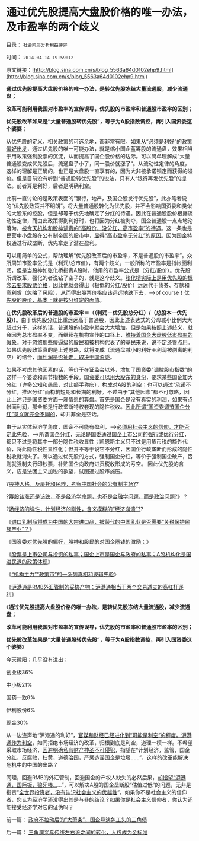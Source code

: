 # 通过优先股提高大盘股价格的唯一办法，及市盈率的两个歧义

目录： `社会阶层分析利益博羿` 

时间： `2014-04-14 19:59:12` 

原文链接：[http://blog.sina.com.cn/s/blog_5563a64d0102ehp9.html](http://blog.sina.com.cn/s/blog_5563a64d0102ehp9.html)

**通过优先股提高大盘股价格的唯一办法，是转优先股冻结大量流通股，减少流通盘；**

**改革可能利用我国对市盈率的宣传误导，优先股的市盈率和普通股市盈率的区别；**

**优先股改革如果是“大量普通股转优先股”，等于为A股指数调控，再引入国资委这个婆婆**；

从优先股的定义，相关政策的可选余地，都非常有限。[如果从“必须是利好”的政策偏好出发](../../../2014/4/9/国资委对优先股的偏好，股神和股民的对国企圈钱的激励.md)，通过优先股的唯一可能办法，就是缩小国企蓝筹股的流通盘，效果相当于用政策强制股票的沉淀，从而提高了国企股价格的边际。可以简单理解成“大量普通股变成优先股后，流通盘子小了，同一股价就涨了”。从流动性定律的角度，这样的理解是正确的，也正是大盘股一直享有的，因为大非被承诺锁定而获得的溢价。但是目前没有听到“普通股转优先股”的说法，只有人“银行再发优先股”的提法。前者算是利好，后者是明确利空。

此前一直讨论的是政策表面的“银行，地产，及国企股发行优先股”，此亦笔者说的“优先股政策并不明朗”。将大量普通股转化为优先股，并不会影响国资委和类似的大股东的控股，但是却等于优先地确定了分红的待遇。因此在普通股股价根据流动性定律，而由此政策得到利好时，也将因为分红被剥夺，国企普通股一点点地沦落为，[被今天机构和股神谴责的“高股价，没分红，高市盈率”的待遇](../../../2012/1/10/高市盈率是被特权侵犯的“生理反应”；.md)。这一条也是民营中小盘股在公有制帝国的股市中，[显得“高市盈率无分红”的原因](../../../2011/7/1/A股合理的市盈率应是无限高.md)。因为国企特权通过行政垄断，优先拿走了潜在盈利。

可以用简单的公式，帮助理解“优先股改革后的市盈率，不是普通股的市盈率”。众所周知市盈率公式是（利润/总市值），有两个歧义。一般所称的市盈率是指帐面利润，但是当股神如张化桥指责A股时，他用的市盈率公式是（分红/股价）。优先股所谓改革，强化的者说钻了空子的，就是这个歧义。[张化桥实际上是用优先股的概念去要求股票价格](../../../2013/12/15/市盈率与利率没有确切的逻辑关联，否则市盈率应再高许多倍.md)，因此他就会得出（极低的分红/股价）远远代于债券、存款和高利贷（忽略了风险），从而得出股票价格应该远远地跌下去，——>of
course！[优先股的股价，基本上就是按分红定的面值](../../../2012/1/13/证监会把股票当债券，打压导致大熊市；.md)。

在**优先股改革后的普通股的市盈率＝（（利润－优先股总分红）/（总股本－优先股)）**。由于优先股分红比重远远高于普通股，因此上述表达式的分母减小比例大大超过分子，这样的话，普通股的市盈率就会大大增加。但是如果按照上述歧义，就会因为总市盈率不变，而继续在机构宣传的口径上，[维持着国企大盘股低市盈率的假象](../../../2008/9/4/市净率高估的蓝筹股，低估的中小板.md)。对于忽悠那些傻逼级的股民和被机构代表了的基民来说，说不定还管点用。如果优先股政策真的是上述思路，就将变成（流通盘减小的利好＋利润被剥离的利空）的结合，[而利润是否抽走，取决于国资委](../../../2013/5/30/且慢为证监会拍马屁，请回顾中国优先股的惨烈教训.md)。

如果不考虑其他因素的话，等价于在证监会以外，增加了国资委“调控股市指数”的这样一个婆婆和调节指数的手段。国[资委可以用大股东的身份](../../../2009/8/13/国资委的历史责任是什么？.md)，要求某些国企加大分红（许多公知和愚民，对此额手称庆），构成对A股的利空；也可以通过“承诺不分红，推迟分红”而构筑短期和长期的利好。不过由于“其他因素”都不可忽略，因此上述只是国资委方面一厢情愿的算盘。首先是国企是没有真实的利润，如果有点帐面利润，那全部是行政垄断特权套现的隐性税收。[因此所谓“国资委调节国企分红”意义就完全不同的](../../../2014/4/10/优先股政策出台的A股舞台布景解读；.md)，却并非全是空话。

由于从实体经济学角度，国企不可能有盈利，——>[必须用社会主义的信仰，才能否定此先验](../../../2014/3/9/社会主义＝伪科学＝（科学管理－私有产权信用）＝通往奴役之路.md)，——>所谓国企分红，[无论是国委通过国企上市公司的强行或优行分红](../../../2014/4/4/“强制分红”和“优先股”；证监会和国资委打什么算盘？.md)，都只不过是将其中一部分隐性税收显性；凯恩斯主义只不过是用货币税的额外代价，将此隐性税性显性化；但并不等于说它不分红，因国企行政垄断而形成的隐性税收就消失了。所以通过优先股的方式，强制国企分红，等价于强制国企破产，否则就强制央行印钞票，补贴国企向政府进贡税收形成的亏空。
因此优先股的含义，应是法团主义加税的欲望，试图通过股市施压。

?[股神人格，及房托和民粹，考察中国社会的公有制主场?](../../../2014/4/3/从股神人格，及房托和民粹，考察中国社会的公有制主场.md)?

?[筹股该涨还是该跌，不是经济学命题，也不是金融学问题，而是政治问题?](../../../2014/4/4/“强制分红”和“优先股”；证监会和国资委打什么算盘？.md)》
?

?[场经济的弹性，计划经济的刚性，含义模糊的“经济崩溃”?](../../../2014/4/4/提醒中国“经济可能崩溃”的洋人vs国产的公知；.md)?

《[进口乳制品将成为中国的大宗进口品，被替代的中国乳业是否需要“关税保护民族产业”？](../../../2014/4/8/王丁棉同志借制造乳业衰亡，深情讲解“通往奴役之路”.md)》

《[国资委对优先股的偏好，股神和股民的对国企圈钱的激励；](../../../2014/4/9/国资委对优先股的偏好，股神和股民的对国企圈钱的激励.md)》

《[股票是上市公司与投资的私事；国企上市是国企与政府的私事；A股机构化是国进民退的政策体现](../../../2014/4/10/优先股政策出台的A股舞台布景解读；.md)》

《[“机构主力”“政策市”的一系列真相和逻辑先验](../../../2014/4/11/“机构主力”“政策市”的一系列真相和逻辑先验.md)》

《[沪港通是RMB外汇管制的妥协产物；沪港通相当于两个交易透支的高杠杆逐利](../../../2014/4/11/沪港通将把沪指腰斩到一千点以下，上交所可能被关闭.md)》

《**通过优先股提高大盘股价格的唯一办法，是转优先股冻结大量流通股，减少流通盘；**

**改革可能利用我国对市盈率的宣传误导，优先股的市盈率和普通股市盈率的区别；**

**优先股改革如果是“大量普通股转优先股”，等于为A股指数调控，再引入国资委这个婆婆**》

今天微阳；几乎没有进出；

创业板36%

中小板21%

国药一致8%

伊利股份6%

现金30%

从一边连声地“沪港通的利好”，[官媒和财经已经进化到“可能是利空”的程度。沪港通作为利空](../../../2014/4/11/沪港通将把沪指腰斩到一千点以下，上交所可能被关闭.md)，如同拒绝市场经济的改革，归根到底是利空，道理一模一样。不希望采取市场经济，[回避明确私有财产神圣不可侵犯](http://darthvad.blog.sohu.com/213507490.html)，指望在“计划经济，监管，国企分红，反腐败，扫黄，道德治国，严惩造谣国企是垃圾……”，这样的改革能解决危机中的中国的出路？

同理，回避RMB的外汇管制，回避国企的产权人缺失的必然后果，[却指望“沪港通，国际板，狼牙棒…](../../../2011/11/25/（外汇管制＋金融垄断）下推出国际板，不仅仅是卖国！.md)…”，可以解决A股的国企垄断股“估值过低”的问题，无非是指责“[全世界投资者，没有认识社会主义的优越性](../../../2011/5/27/蒙代尔三角和民主进程和奇迹.md)”。如果你不是社会主义的信仰者，您认为经济学还没得出其是与非的结论？如果你是社会主义信仰者，你认为还能接受经济学对它的证伪吗？

前一篇： [政府不拉动后的“大萧条”，国企导演包工头的三角债](../../../2014/4/14/政府不拉动后的“大萧条”，国企导演包工头的三角债.md)

后一篇： [三角演义与传统左右派之间的转化，人权成为金标准](../../../2014/4/13/三角演义与传统左右派之间的转化，人权成为金标准.md)

